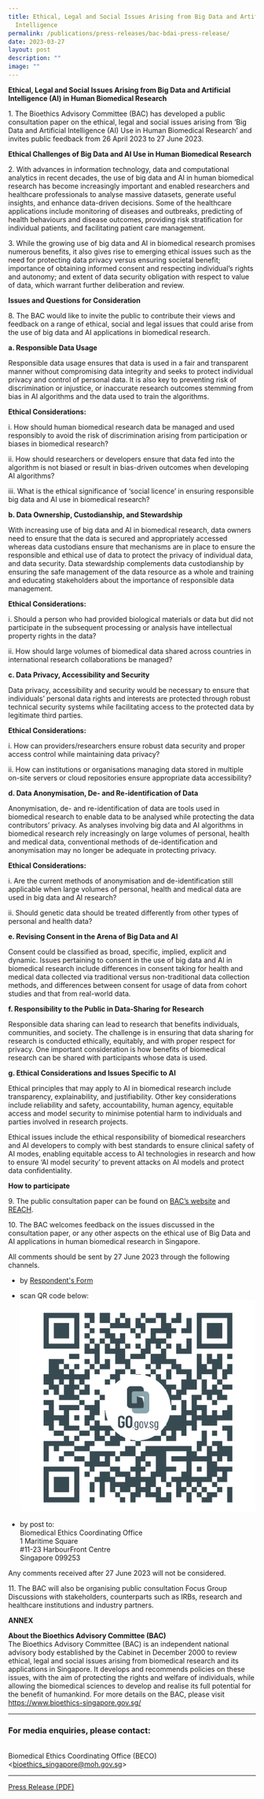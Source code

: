 ```yaml
---
title: Ethical, Legal and Social Issues Arising from Big Data and Artificial
  Intelligence
permalink: /publications/press-releases/bac-bdai-press-release/
date: 2023-03-27
layout: post
description: ""
image: ""
---
```

**Ethical, Legal and Social Issues Arising from Big Data and Artificial Intelligence (AI) in Human Biomedical Research**

1\. The Bioethics Advisory Committee (BAC) has developed a public consultation paper on the ethical, legal and social issues arising from ‘Big Data and Artificial Intelligence (AI) Use in Human Biomedical Research’ and invites public feedback from 26 April 2023 to 27 June 2023.  

**Ethical Challenges of Big Data and AI Use in Human Biomedical Research**

2\. With advances in information technology, data and computational analytics in recent decades, the use of big data  and AI  in human biomedical research has become increasingly important and enabled researchers and healthcare professionals to analyse massive datasets, generate useful insights, and enhance data-driven decisions. Some of the healthcare applications include monitoring of diseases and outbreaks, predicting of health behaviours and disease outcomes, providing risk stratification for individual patients, and facilitating patient care management.  

3\. While the growing use of big data and AI in biomedical research promises numerous benefits, it also gives rise to emerging ethical issues such as the need for protecting data privacy versus ensuring societal benefit; importance of obtaining informed consent and respecting individual’s rights and autonomy; and extent of data security obligation with respect to value of data, which warrant further deliberation and review. 

**Issues and Questions for Consideration**

8\. The BAC would like to invite the public to contribute their views and feedback on a range of ethical, social and legal issues that could arise from the use of big data and AI applications in biomedical research.

**a. Responsible Data Usage**

Responsible data usage ensures that data is used in a fair and transparent manner without compromising data integrity and seeks to protect individual privacy and control of personal data. It is also key to preventing risk of discrimination or injustice, or inaccurate research outcomes stemming from bias in AI algorithms and the data used to train the algorithms.

**Ethical Considerations:**

i.	How should human biomedical research data be managed and used responsibly to avoid the risk of discrimination arising from participation or biases in biomedical research? 

ii. 	How should researchers or developers ensure that data fed into the algorithm is not biased or result in bias-driven outcomes when developing AI algorithms? 

iii. What is the ethical significance of ‘social licence’ in ensuring responsible big data and AI use in biomedical research? 


**b. Data Ownership, Custodianship, and Stewardship**

With increasing use of big data and AI in biomedical research, data owners need to ensure that the data is secured and appropriately accessed whereas data custodians ensure that mechanisms are in place to ensure the responsible and ethical use of data to protect the privacy of individual data, and data security. Data stewardship complements data custodianship by ensuring the safe management of the data resource as a whole and training and educating stakeholders about the importance of responsible data management. 

**Ethical Considerations:**

i.	Should a person who had provided biological materials or data but did not participate in the subsequent processing or analysis have intellectual property rights in the data?

ii.	How should large volumes of biomedical data shared across countries in international research collaborations be managed?

 **c.	Data Privacy, Accessibility and Security**
 
Data privacy, accessibility and security would be necessary to ensure that individuals’ personal data rights and interests are protected through robust technical security systems while facilitating access to the protected data by legitimate third parties.  

**Ethical Considerations:**

i.	How can providers/researchers ensure robust data security and proper access control while maintaining data privacy? 

ii.	How can institutions or organisations managing data stored in multiple on-site servers or cloud repositories ensure appropriate data accessibility?

**d.	Data Anonymisation, De- and Re-identification of Data**

Anonymisation, de- and re-identification of data are tools used in biomedical research to enable data to be analysed while protecting the data contributors’ privacy. As analyses involving big data and AI algorithms in biomedical research rely increasingly on large volumes of personal, health and medical data, conventional methods of de-identification and anonymisation may no longer be adequate in protecting privacy. 

**Ethical Considerations:**

i.	Are the current methods of anonymisation and de-identification still applicable when large volumes of personal, health and medical data are used in big data and AI research?

ii.	Should genetic data should be treated differently from other types of personal and health data?

**e. Revising Consent in the Arena of Big Data and AI**

Consent could be classified as broad, specific, implied, explicit and dynamic. Issues pertaining to consent in the use of big data and AI in biomedical research include differences in consent taking for health and medical data collected via traditional versus non-traditional data collection methods, and differences between consent for usage of data from cohort studies and that from real-world data. 

**f.	Responsibility to the Public in Data-Sharing for Research**

Responsible data sharing can lead to research that benefits individuals, communities, and society. The challenge is in ensuring that data sharing for research is conducted ethically, equitably, and with proper respect for privacy. One important consideration is how benefits of biomedical research can be shared with participants whose data is used. 

**g.	Ethical Considerations and Issues Specific to AI**

Ethical principles that may apply to AI in biomedical research include transparency, explainability, and justifiability. Other key considerations include reliability and safety, accountability, human agency, equitable access and model security to minimise potential harm to individuals and parties involved in research projects. 


Ethical issues include the ethical responsibility of biomedical researchers and AI developers to comply with best standards to ensure clinical safety of AI modes, enabling equitable access to AI technologies in research and how to ensure ‘AI model security’ to prevent attacks on AI models and protect data confidentiality.

**How to participate**

9\. The public consultation paper can be found on <a href="https://www.bioethics-singapore.gov.sg/">BAC’s website</a> and <a href="https://www.reach.gov.sg/">REACH</a>.

10\. The BAC welcomes feedback on the issues discussed in the consultation paper, or any other aspects on the ethical use of Big Data and AI applications in human biomedical research in Singapore. <br>

All comments should be sent by 27 June 2023 through the following channels. <br> 

- by <a href="https://form.gov.sg/641cfda6e9ca7c0012eae318">Respondent's Form</a> <br>
- scan QR code below: <br> ![](/images/Big%20Data%20and%20AI/qr%20code%20-%20bdai%20respondent%20form.png)

- by post to:<br>
  Biomedical Ethics Coordinating Office<br>
  1 Maritime Square<br>
  #11-23 HarbourFront Centre<br>
  Singapore 099253<br>
	
Any comments received after 27 June 2023 will not be considered.

11\. The BAC will also be organising public consultation Focus Group Discussions with stakeholders, counterparts such as IRBs, research and healthcare institutions and industry partners.

**ANNEX**

**About the Bioethics Advisory Committee (BAC)**
<br>The Bioethics Advisory Committee (BAC) is an independent national advisory body established by the Cabinet in December 2000 to review ethical, legal and social issues arising from biomedical research and its applications in Singapore. It develops and recommends policies on these issues, with the aim of protecting the rights and welfare of individuals, while allowing the biomedical sciences to develop and realise its full potential for the benefit of humankind. For more details on the BAC, please visit https://www.bioethics-singapore.gov.sg/


---

### **For media enquiries, please contact:**

<br>Biomedical Ethics Coordinating Office (BECO)
<br>&lt;[bioethics\_singapore@moh.gov.sg](mailto:bioethics_singapore@moh.gov.sg)&gt;
<br>


---

[Press Release (PDF)](/files/publications/press-releases/bac-mgrt-press-release.pdf)